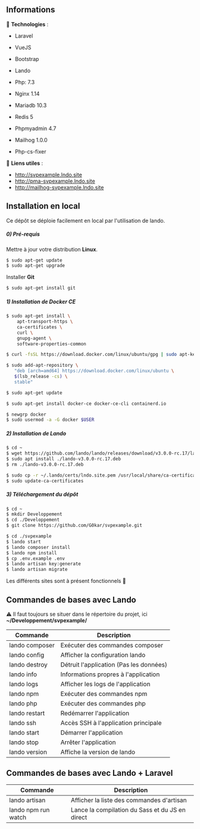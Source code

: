 ## Informations

💾 __Technologies__ :

- Laravel
- VueJS
- Bootstrap
- Lando

- Php: 7.3
- Nginx 1.14
- Mariadb 10.3
- Redis 5
- Phpmyadmin 4.7
- Mailhog 1.0.0

- Php-cs-fixer
    
🔗 __Liens utiles__ :

- http://svpexample.lndo.site
- http://pma-svpexample.lndo.site
- http://mailhog-svpexample.lndo.site


## Installation en local


Ce dépôt se déploie facilement en local par l'utilisation de lando.


##### 0) Pré-requis

Mettre à jour votre distribution **Linux**.

```sh
$ sudo apt-get update
$ sudo apt-get upgrade
```

Installer **Git**

```sh
$ sudo apt-get install git
```


##### 1) Installation de Docker CE

```sh
$ sudo apt-get install \
    apt-transport-https \
    ca-certificates \
    curl \
    gnupg-agent \
    software-properties-common
```
```sh
$ curl -fsSL https://download.docker.com/linux/ubuntu/gpg | sudo apt-key add -
```

```sh
$ sudo add-apt-repository \
   "deb [arch=amd64] https://download.docker.com/linux/ubuntu \
   $(lsb_release -cs) \
   stable"
```

```sh
$ sudo apt-get update
```

```sh
$ sudo apt-get install docker-ce docker-ce-cli containerd.io
```

```sh
$ newgrp docker
$ sudo usermod -a -G docker $USER
```

##### 2) Installation de Lando

```sh
$ cd ~
$ wget https://github.com/lando/lando/releases/download/v3.0.0-rc.17/lando-v3.0.0-rc.17.deb
$ sudo apt install ./lando-v3.0.0-rc.17.deb
$ rm ./lando-v3.0.0-rc.17.deb
```

```sh
$ sudo cp -r ~/.lando/certs/lndo.site.pem /usr/local/share/ca-certificates/lndo.site.pem
$ sudo update-ca-certificates
```

##### 3) Téléchargement du dépôt

```sh
$ cd ~
$ mkdir Developpement
$ cd ./Developpement
$ git clone https://github.com/G0kar/svpexample.git
```

```sh
$ cd ./svpexample
$ lando start
$ lando composer install
$ lando npm install
$ cp .env.example .env
$ lando artisan key:generate
$ lando artisan migrate
```

Les différents sites sont à présent fonctionnels 💪


## Commandes de bases avec Lando

⚠️ Il faut toujours se situer dans le répertoire du projet, ici **~/Developpement/svpexample/**

| Commande                | Description |
| -------------- | ------------- |
| lando composer          | Exécuter des commandes composer |
| lando config            | Afficher la configuration lando |
| lando destroy           | Détruit l'application (Pas les données) |
| lando info              | Informations propres à l'application |
| lando logs              | Afficher les logs de l'application |
| lando npm               | Exécuter des commandes npm
| lando php               | Exécuter des commandes php |
| lando restart           | Redémarrer l'application |
| lando ssh               | Accès SSH à l'application principale |
| lando start             | Démarrer l'application |
| lando stop              | Arrêter l'application |
| lando version           | Affiche la version de lando |


## Commandes de bases avec Lando + Laravel

| Commande                | Description |
| -------------- | ------------- |
| lando artisan  | Afficher la liste des commandes d'artisan |
| lando npm run watch | Lance la compilation du Sass et du JS en direct |